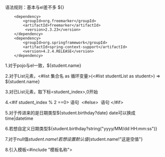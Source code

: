 语法规则：基本与el差不多 ${}


<!--freemarker-->
        <dependency>
            <groupId>org.freemarker</groupId>
            <artifactId>freemarker</artifactId>
             <version>2.3.23</version>
        </dependency>
        <dependency>
            <groupId>org.springframework</groupId>
            <artifactId>spring-context-support</artifactId>
            <version>4.2.4.RELEASE</version>
        </dependency>



1.对于pojo与el一致，${student.name}

2.对于List元素，<#list 集合名 as 循环变量>(<#list studentList as student>)  =>  ${student.name}

3.对已List元素，取下标<student_index>,0开始

4.<#if student_index % 2 ==0> 语句  <#else>  语句 </#if>

5.对于传进来的是日期类型${student.birthday?date}  date可以换成time|datetime

6.若想自定义日期类型${student.birthday?string("yyyy/MM/dd HH:mm:ss")}

7.对于null值${student.name!} 若想设置默认值${student.name!"这是空值"}

8.引入模板<#include "模板名称">

